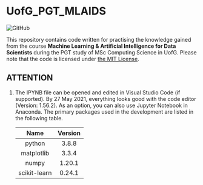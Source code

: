 # UofG_PGT_MLAIDS

![GitHub](https://img.shields.io/github/license/ArvinZJC/UofG_PGT_MLAIDS)

This repository contains code written for practising the knowledge gained from the course **Machine Learning & Artificial Intelligence for Data Scientists** during the PGT study of MSc Computing Science in UofG. Please note that the code is licensed under [the MIT License](./LICENSE).

## ATTENTION

1. The IPYNB file can be opened and edited in Visual Studio Code (if supported). By 27 May 2021, everything looks good with the code editor (Version: 1.56.2). As an option, you can also use Jupyter Notebook in Anaconda. The primary packages used in the development are listed in the following table.

    | Name | Version |
    | :--: | :--: |
    | python | 3.8.8 |
    | matplotlib | 3.3.4 |
    | numpy | 1.20.1 |
    | scikit-learn | 0.24.1 |
